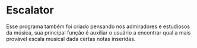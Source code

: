 # Escalator
Esse programa também foi criado pensando nos admiradores e estudiosos da música, sua principal função é auxiliar o usuário a encontrar qual a mais provável escala musical dada certas notas inseridas. 
